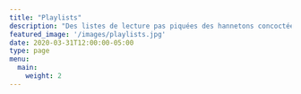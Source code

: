 ```yaml
---
title: "Playlists"
description: "Des listes de lecture pas piquées des hannetons concoctées par nos soins."
featured_image: '/images/playlists.jpg'
date: 2020-03-31T12:00:00-05:00
type: page
menu:
  main:
    weight: 2
---
```

